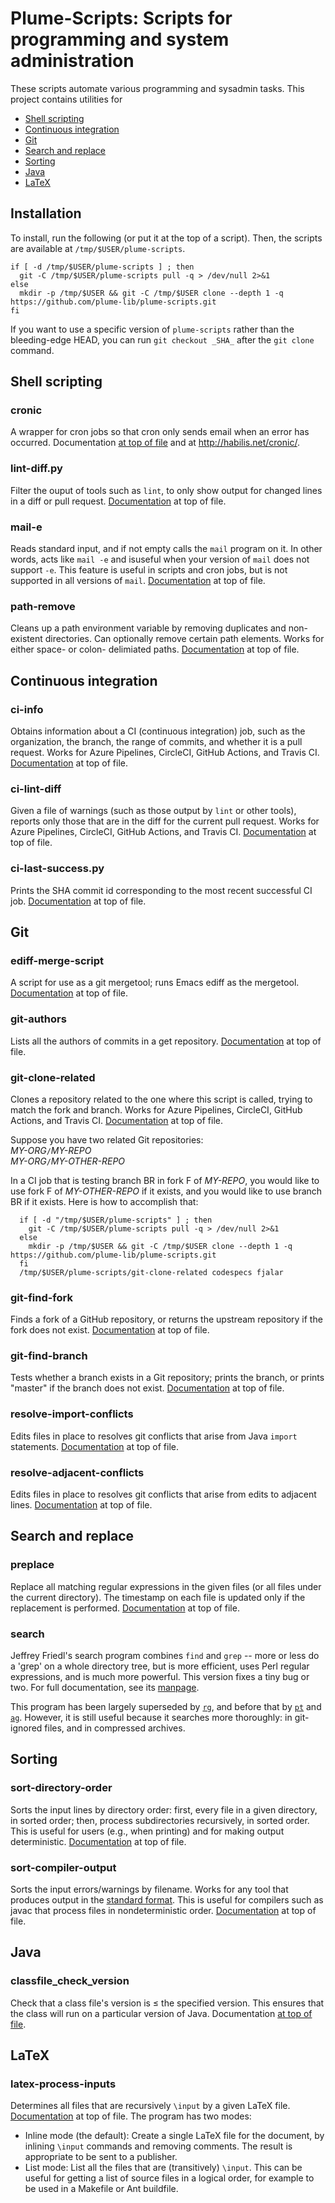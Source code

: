 # Plume-Scripts:  Scripts for programming and system administration #

These scripts automate various programming and sysadmin tasks.
This project contains utilities for

 * [Shell scripting](#shell-scripting)
 * [Continuous integration](#continuous-integration)
 * [Git](#git)
 * [Search and replace](#search-and-replace)
 * [Sorting](#sorting)
 * [Java](#java)
 * [LaTeX](#latex)


## Installation

To install, run the following (or put it at the top of a script).
Then, the scripts are available at `/tmp/$USER/plume-scripts`.

```
if [ -d /tmp/$USER/plume-scripts ] ; then
  git -C /tmp/$USER/plume-scripts pull -q > /dev/null 2>&1
else
  mkdir -p /tmp/$USER && git -C /tmp/$USER clone --depth 1 -q https://github.com/plume-lib/plume-scripts.git
fi
```

If you want to use a specific version of `plume-scripts` rather than the
bleeding-edge HEAD, you can run `git checkout _SHA_` after the `git clone`
command.


## Shell scripting

### cronic

A wrapper for cron jobs so that cron only sends
email when an error has occurred.
Documentation [at top of file](cronic) and at http://habilis.net/cronic/.

### lint-diff.py

Filter the ouput of tools such as `lint`, to only show output for changed
lines in a diff or pull request.
[Documentation](lint-diff.py) at top of file.

### mail-e

Reads standard input, and if not empty calls the `mail` program on it.
In other words, acts like `mail -e` and isuseful when your version of `mail` does not support `-e`.
This feature is useful in scripts and cron jobs, but is not supported
in all versions of `mail`.
[Documentation](mail-e)
at top of file.

### path-remove

Cleans up a path environment variable by removing duplicates and
non-existent directories.
Can optionally remove certain path elements.
Works for either space- or colon- delimiated paths.
[Documentation](path-remove) at top of file.


## Continuous integration

### ci-info

Obtains information about a CI (continuous integration) job, such as the
organization, the branch, the range of commits, and whether it is a pull
request.  Works for Azure Pipelines, CircleCI, GitHub Actions, and Travis CI.
[Documentation](ci-info) at top of file.

### ci-lint-diff

Given a file of warnings (such as those output by `lint` or other tools),
reports only those that are in the diff for the current pull request.
Works for Azure Pipelines, CircleCI, GitHub Actions, and Travis CI.
[Documentation](ci-lint-diff) at top of file.

### ci-last-success.py

Prints the SHA commit id corresponding to the most recent successful CI job.
[Documentation](ci-last-success.py) at top of file.


## Git

### ediff-merge-script

A script for use as a git mergetool; runs Emacs ediff as the mergetool.
[Documentation](ediff-merge-script) at top of file.

### git-authors

Lists all the authors of commits in a get repository.
[Documentation](git-authors) at top of file.

### git-clone-related

Clones a repository related to the one where this script is called, trying
to match the fork and branch.
Works for Azure Pipelines, CircleCI, GitHub Actions, and Travis CI.
[Documentation](git-clone-related) at top of file.

Suppose you have two related Git repositories:\
  *MY-ORG*`/`*MY-REPO*\
  *MY-ORG*`/`*MY-OTHER-REPO*

In a CI job that is testing branch BR in fork F of *MY-REPO*,
you would like to use fork F of *MY-OTHER-REPO* if it exists,
and you would like to use branch BR if it exists.
Here is how to accomplish that:

```
  if [ -d "/tmp/$USER/plume-scripts" ] ; then
    git -C /tmp/$USER/plume-scripts pull -q > /dev/null 2>&1
  else
    mkdir -p /tmp/$USER && git -C /tmp/$USER clone --depth 1 -q https://github.com/plume-lib/plume-scripts.git
  fi
  /tmp/$USER/plume-scripts/git-clone-related codespecs fjalar
```

### git-find-fork

Finds a fork of a GitHub repository, or returns the upstream repository
if the fork does not exist.
[Documentation](git-find-fork) at top of file.

### git-find-branch

Tests whether a branch exists in a Git repository;
prints the branch, or prints "master" if the branch does not exist.
[Documentation](git-find-branch) at top of file.

### resolve-import-conflicts

Edits files in place to resolves git conflicts that arise from Java `import`
statements.
[Documentation](resolve-import-conflicts) at top of file.

### resolve-adjacent-conflicts

Edits files in place to resolves git conflicts that arise from edits to
adjacent lines.
[Documentation](resolve-adjacent-conflicts) at top of file.


## Search and replace

### preplace

Replace all matching regular expressions in the given files (or all files
under the current directory).  The timestamp on each file is updated only
if the replacement is performed.
[Documentation](preplace) at top of file.


### search

Jeffrey Friedl's search program combines `find` and `grep`
-- more or less do a 'grep' on a whole directory tree, but is more
efficient, uses Perl regular expressions, and is much more powerful.
This version fixes a tiny bug or two.  For full documentation, see its
[manpage](search.manpage).

This program has been largely superseded by
[`rg`](https://github.com/BurntSushi/ripgrep), and before that by
[`pt`](https://github.com/monochromegane/the_platinum_searcher) and
[`ag`](http://geoff.greer.fm/ag/).  However, it is still useful because it
searches more thoroughly:  in git-ignored files, and in compressed
archives.


## Sorting

### sort-directory-order

Sorts the input lines by directory order:  first, every file in a given
directory, in sorted order; then, process subdirectories recursively, in
sorted order. This is useful for users (e.g., when printing) and for making
output deterministic.
[Documentation](sort-directory-order) at top of file.


### sort-compiler-output

Sorts the input errors/warnings by filename.  Works for any tool that produces
output in the [standard
format](https://www.gnu.org/prep/standards/html_node/Errors.html).  This is
useful for compilers such as javac that process files in nondeterministic order.
[Documentation](sort-compiler-output) at top of file.


## Java

### classfile_check_version

Check that a class file's version is &leq; the specified version.
This ensures that the class will run on a particular version of Java.
Documentation [at top of file](classfile_check_version).


## LaTeX

### latex-process-inputs

Determines all files that are recursively `\input` by a given
LaTeX file.
[Documentation](latex-process-inputs) at top of file.
The program has two modes:

 * Inline mode (the default):  Create a single LaTeX file for the document,
   by inlining `\input` commands and removing comments.
   The result is appropriate to be sent to a publisher.
 * List mode: List all the files that are (transitively) `\input`.
   This can be useful for getting a list of source files in a logical order,
   for example to be used in a Makefile or Ant buildfile.

